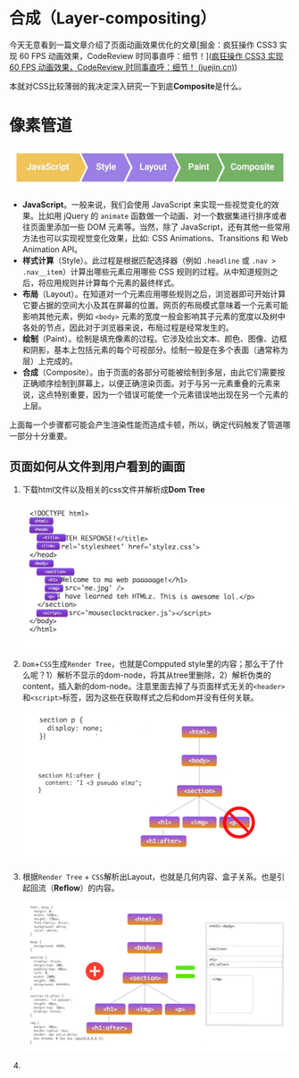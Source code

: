 # 合成（Layer-compositing）

今天无意看到一篇文章介绍了页面动画效果优化的文章[掘金：疯狂操作 CSS3 实现 60 FPS 动画效果，CodeReview 时同事直呼：细节！]([疯狂操作 CSS3 实现 60 FPS 动画效果，CodeReview 时同事直呼：细节！ (juejin.cn)](https://juejin.cn/post/6980220327951335432))

本就对CSS比较薄弱的我决定深入研究一下到底**Composite**是什么。

# 像素管道

![repaint](./repaint.jpg)

- **JavaScript**。一般来说，我们会使用 JavaScript 来实现一些视觉变化的效果。比如用 jQuery 的 `animate` 函数做一个动画、对一个数据集进行排序或者往页面里添加一些 DOM 元素等。当然，除了 JavaScript，还有其他一些常用方法也可以实现视觉变化效果，比如: CSS Animations、Transitions 和 Web Animation API。
- **样式计算**（Style）。此过程是根据匹配选择器（例如 `.headline` 或 `.nav > .nav__item`）计算出哪些元素应用哪些 CSS 规则的过程。从中知道规则之后，将应用规则并计算每个元素的最终样式。
- **布局**（Layout）。在知道对一个元素应用哪些规则之后，浏览器即可开始计算它要占据的空间大小及其在屏幕的位置。网页的布局模式意味着一个元素可能影响其他元素，例如 `<body>` 元素的宽度一般会影响其子元素的宽度以及树中各处的节点，因此对于浏览器来说，布局过程是经常发生的。
- **绘制**（Paint）。绘制是填充像素的过程。它涉及绘出文本、颜色、图像、边框和阴影，基本上包括元素的每个可视部分。绘制一般是在多个表面（通常称为层）上完成的。
- **合成**（Composite）。由于页面的各部分可能被绘制到多层，由此它们需要按正确顺序绘制到屏幕上，以便正确渲染页面。对于与另一元素重叠的元素来说，这点特别重要，因为一个错误可能使一个元素错误地出现在另一个元素的上层。

上面每一个步骤都可能会产生渲染性能而造成卡顿，所以，确定代码触发了管道哪一部分十分重要。



## 页面如何从文件到用户看到的画面

1. 下载html文件以及相关的css文件并解析成**Dom Tree**

   ![Dom Tree](./dom-tree.png)

2. `Dom`+`CSS`生成`Render Tree`，也就是Compputed style里的内容；那么干了什么呢？1）解析不显示的dom-node，将其从tree里删除，2）解析伪类的content，插入新的dom-node。注意里面去掉了与页面样式无关的`<header>`和`<script>`标签，因为这些在获取样式之后和dom并没有任何关联。

   ![RenderTree](./render-tree.png)

3. 根据`Render Tree` + `CSS`解析出Layout，也就是几何内容、盒子关系。也是引起回流（**Reflow**）的内容。

   ![Layout](./layout.png)

4. 

